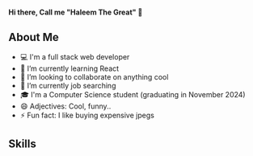 #### Hi there, Call me **"Haleem The Great"** 👋

## About Me
- 💻 I'm a full stack web developer
- 🌱 I’m currently learning React
- 👯 I’m looking to collaborate on anything cool
- 🤔 I’m currently job searching
- 🎓 I'm a Computer Science student (graduating in November 2024)
- 😄 Adjectives: Cool, funny..
- ⚡ Fun fact: I like buying expensive jpegs


## Skills
